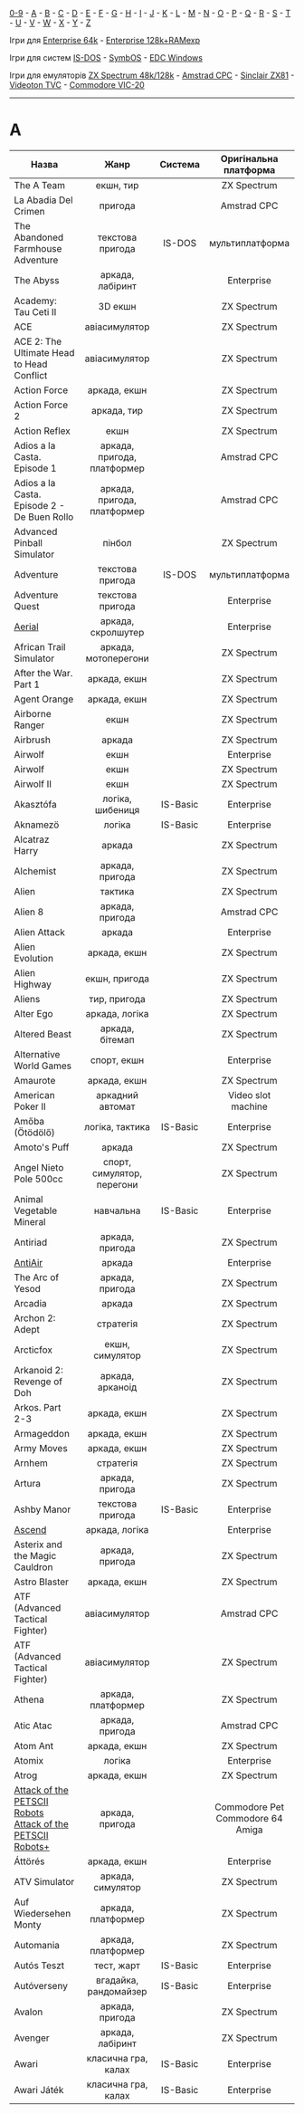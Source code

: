[0-9](../0/games-0.md) - [A](../a/games-a.md) - [B](../b/games-b.md) - [C](../c/games-c.md) - [D](../d/games-d.md) - [E](../e/games-e.md) - [F](../f/games-f.md) - [G](../g/games-g.md) - [H](../h/games-h.md) - [I](../i/games-i.md) - [J](../j/games-j.md) - [K](../k/games-k.md) - [L](../l/games-l.md) - [M](../m/games-m.md) - [N](../n/games-n.md) - [O](../o/games-o.md) - [P](../p/games-p.md) - [Q](../q/games-q.md) - [R](../r/games-r.md) - [S](../s/games-s.md) - [T](../t/games-t.md) - [U](../u/games-u.md) - [V](../v/games-v.md) - [W](../w/games-w.md) - [X](../x/games-x.md) - [Y](../y/games-y.md) - [Z](../z/games-z.md)

Ігри для [Enterprise 64k](../games-ep64.md) - [Enterprise 128k+RAMexp](../games-epramexp.md)

Ігри для систем [IS-DOS](../games-is-dos.md) - [SymbOS](../games-symbos.md) - [EDC Windows](../games-edcw.md)

Ігри для емуляторів [ZX Spectrum 48k/128k](zxemu/games-zxemu.md) - [Amstrad CPC](cpcemu/games-cpc.md) - [Sinclair ZX81](zx81emu/games-zx81.md) - [Videoton TVC](tvcemu/games-tvc.md) - [Commodore VIC-20](vic20emu/games-vic20.md)

----------

# A #

| Назва                                                                                 |            Жанр             | Система  |         Оригінальна платформа          |
| ------------------------------------------------------------------------------------- |:---------------------------:|:--------:|:--------------------------------------:|
| The A Team                                                                            |          екшн, тир          |          |              ZX Spectrum               |
| La Abadia Del Crimen                                                                  |           пригода           |          |              Amstrad CPC               |
| The Abandoned Farmhouse Adventure                                                     |      текстова пригода       |  IS-DOS  |            мультиплатформа             |
| The Abyss                                                                             |      аркада, лабіринт       |          |               Enterprise               |
| Academy: Tau Ceti II                                                                  |           3D екшн           |          |              ZX Spectrum               |
| ACE                                                                                   |        авіасимулятор        |          |              ZX Spectrum               |
| ACE 2: The Ultimate Head to Head Conflict                                             |        авіасимулятор        |          |              ZX Spectrum               |
| Action Force                                                                          |        аркада, екшн         |          |              ZX Spectrum               |
| Action Force 2                                                                        |         аркада, тир         |          |              ZX Spectrum               |
| Action Reflex                                                                         |            екшн             |          |              ZX Spectrum               |
| Adios a la Casta. Episode 1                                                           | аркада, пригода, платформер |          |              Amstrad CPC               |
| Adios a la Casta. Episode 2 - De Buen Rollo                                           | аркада, пригода, платформер |          |              Amstrad CPC               |
| Advanced Pinball Simulator                                                            |           пінбол            |          |              ZX Spectrum               |
| Adventure                                                                             |      текстова пригода       |  IS-DOS  |            мультиплатформа             |
| Adventure Quest                                                                       |      текстова пригода       |          |               Enterprise               |
| [Aerial](sg-aerial.md)                                                                |     аркада, скролшутер      |          |               Enterprise               |
| African Trail Simulator                                                               |    аркада, мотоперегони     |          |              ZX Spectrum               |
| After the War. Part 1                                                                 |        аркада, екшн         |          |              ZX Spectrum               |
| Agent Orange                                                                          |        аркада, екшн         |          |              ZX Spectrum               |
| Airborne Ranger                                                                       |            екшн             |          |              ZX Spectrum               |
| Airbrush                                                                              |           аркада            |          |              ZX Spectrum               |
| Airwolf                                                                               |            екшн             |          |               Enterprise               |
| Airwolf                                                                               |            екшн             |          |              ZX Spectrum               |
| Airwolf II                                                                            |            екшн             |          |              ZX Spectrum               |
| Akasztófa                                                                             |      логіка, шибениця       | IS-Basic |               Enterprise               |
| Aknamezö                                                                              |           логіка            | IS-Basic |               Enterprise               |
| Alcatraz Harry                                                                        |           аркада            |          |              ZX Spectrum               |
| Alchemist                                                                             |       аркада, пригода       |          |              ZX Spectrum               |
| Alien                                                                                 |           тактика           |          |              ZX Spectrum               |
| Alien 8                                                                               |       аркада, пригода       |          |              Amstrad CPC               |
| Alien Attack                                                                          |           аркада            |          |               Enterprise               |
| Alien Evolution                                                                       |        аркада, екшн         |          |              ZX Spectrum               |
| Alien Highway                                                                         |        екшн, пригода        |          |              ZX Spectrum               |
| Aliens                                                                                |        тир, пригода         |          |              ZX Spectrum               |
| Alter Ego                                                                             |       аркада, логіка        |          |              ZX Spectrum               |
| Altered Beast                                                                         |       аркада, бітемап       |          |              ZX Spectrum               |
| Alternative World Games                                                               |         спорт, екшн         |          |               Enterprise               |
| Amaurote                                                                              |        аркада, екшн         |          |              ZX Spectrum               |
| American Poker II                                                                     |      аркадний автомат       |          |           Video slot machine           |
| Amőba (Ötödölő)                                                                       |       логіка, тактика       | IS-Basic |               Enterprise               |
| Amoto's Puff                                                                          |           аркада            |          |              ZX Spectrum               |
| Angel Nieto Pole 500cc                                                                | спорт, симулятор, перегони  |          |              ZX Spectrum               |
| Animal Vegetable Mineral                                                              |          навчальна          | IS-Basic |               Enterprise               |
| Antiriad                                                                              |       аркада, пригода       |          |              ZX Spectrum               |
| [AntiAir](sg-antiair.md)                                                                    |       аркада       |          |              Enterprise               |
| The Arc of Yesod                                                                      |       аркада, пригода       |          |              ZX Spectrum               |
| Arcadia                                                                               |           аркада            |          |              ZX Spectrum               |
| Archon 2: Adept                                                                       |          стратегія          |          |              ZX Spectrum               |
| Arcticfox                                                                             |       екшн, симулятор       |          |              ZX Spectrum               |
| Arkanoid 2: Revenge of Doh                                                            |      аркада, арканоід       |          |              ZX Spectrum               |
| Arkos. Part 2-3                                                                       |        аркада, екшн         |          |              ZX Spectrum               |
| Armageddon                                                                            |        аркада, екшн         |          |              ZX Spectrum               |
| Army Moves                                                                            |        аркада, екшн         |          |              ZX Spectrum               |
| Arnhem                                                                                |          стратегія          |          |              ZX Spectrum               |
| Artura                                                                                |       аркада, пригода       |          |              ZX Spectrum               |
| Ashby Manor                                                                           |      текстова пригода       | IS-Basic |               Enterprise               |
| [Ascend](sg-ascend.md)                                                                           |      аркада, логiка       | |               Enterprise               |
| Asterix and the Magic Cauldron                                                        |       аркада, пригода       |          |              ZX Spectrum               |
| Astro Blaster                                                                         |        аркада, екшн         |          |              ZX Spectrum               |
| ATF (Advanced Tactical Fighter)                                                       |        авіасимулятор        |          |              Amstrad CPC               |
| ATF (Advanced Tactical Fighter)                                                       |        авіасимулятор        |          |              ZX Spectrum               |
| Athena                                                                                |     аркада, платформер      |          |              ZX Spectrum               |
| Atic Atac                                                                             |       аркада, пригода       |          |              Amstrad CPC               |
| Atom Ant                                                                              |        аркада, екшн         |          |              ZX Spectrum               |
| Atomix                                                                                |           логіка            |          |               Enterprise               |
| Atrog                                                                                 |        аркада, екшн         |          |              ZX Spectrum               |
| [Attack of the PETSCII Robots<br>Attack of the PETSCII Robots+](sg-petscii-robots.md) |       аркада, пригода       |          | Commodore Pet<br>Commodore 64<br>Amiga |
| Áttörés                                                                               |        аркада, екшн         |          |               Enterprise               |
| ATV Simulator                                                                         |      аркада, симулятор      |          |              ZX Spectrum               |
| Auf Wiedersehen Monty                                                                 |     аркада, платформер      |          |              ZX Spectrum               |
| Automania                                                                             |     аркада, платформер      |          |              ZX Spectrum               |
| Autós Teszt                                                                           |         тест, жарт          | IS-Basic |               Enterprise               |
| Autóverseny                                                                           |    вгадайка, рандомайзер    | IS-Basic |               Enterprise               |
| Avalon                                                                                |       аркада, пригода       |          |              ZX Spectrum               |
| Avenger                                                                               |      аркада, лабіринт       |          |              ZX Spectrum               |
| Awari                                                                                 |     класична гра, калах     | IS-Basic |               Enterprise               |
| Awari Játék                                                                           |     класична гра, калах     | IS-Basic |               Enterprise               |

[//]: # (bad conversions:)
[//]: # (|Afterburner|авіасимулятор||ZX Spectrum)
[//]: # (|Ant-Attack||IS-Basic| Enterprise)
[//]: # (|Archon 1: The Light and the Dark|стратегія||ZX Spectrum  )
[//]: # (|Artax Cimlap|аркада, пригода|IS-Basic|Enterprise  )
